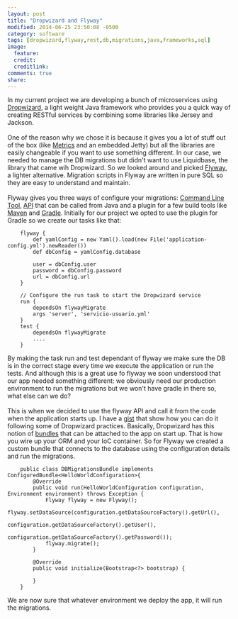 ```yaml
---
layout: post
title: "Dropwizard and Flyway"
modified: 2014-06-25 23:50:08 -0500
category: software
tags: [dropwizard,flyway,rest,db,migrations,java,frameworks,sql]
image:
  feature:
  credit:
  creditlink:
comments: true
share:
---
```


In my current project we are developing a bunch of microservices using [Dropwizard](dropwizard.github.io/dropwizard/), a light weight Java framework who provides you a quick way of creating RESTful services by combining some libraries like Jersey and Jackson.
<br/><br/>
One of the reason why we chose it is because it gives you a lot of stuff out of the box (like [Metrics](http://dropwizard.readthedocs.org/en/latest/manual/core.html#metrics) and an embedded Jetty) but all the libraries are easily changeable if you want to use something different. In our case, we needed to manage the DB migrations but didn't want to use Liquidbase, the library that came wih Dropwizard. So we looked around and picked [Flyway](http://flywaydb.org), a lighter alternative. Migration scripts in Flyway are written in pure SQL so they are easy to understand and maintain.
<br/><br/>
Flyway gives you three ways of configure your migrations: [Command Line Tool](http://flywaydb.org/documentation/commandline/), [API](http://flywaydb.org/documentation/api/) that can be called from Java and a plugin for a few build tools like [Maven](http://flywaydb.org/documentation/maven/) and [Gradle](http://flywaydb.org/documentation/gradle/). Initially for our project we opted to use the plugin for Gradle so we create our tasks like that:
<br/>

        flyway {
            def yamlConfig = new Yaml().load(new File('application-config.yml').newReader())
            def dbConfig = yamlConfig.database

            user = dbConfig.user
            password = dbConfig.password
            url = dbConfig.url
        }

        // Configure the run task to start the Dropwizard service
        run {
            dependsOn flywayMigrate
            args 'server', 'servicio-usuario.yml'
        }
        test {
            dependsOn flywayMigrate
            ....
        }

By making the task run and test dependant of flyway we make sure the DB is in the correct stage every time we execute the application or run the tests. And although this is a great use fo flyway we soon understood that our app needed something different: we obviously need our production environment to run the migrations but we won't have gradle in there so, what else can we do?
<br/><br/>
This is when we decided to use the flyway API and call it from the code when the application starts up. I have a [gist](https://gist.github.com/mariagomez/a0e1011bfb8b0cca0c9d) that show how you can do it following some of Dropwizard practices. Basically, Dropwizard has this notion of [bundles](http://dropwizard.readthedocs.org/en/latest/manual/core.html#bundles) that can be attached to the app on start up. That is how you wire up your ORM and your IoC container. So for Flyway we created a custom bundle that connects to the database using the configuration details and run the migrations.
<br/>

        public class DBMigrationsBundle implements ConfiguredBundle<HelloWorldConfiguration>{
            @Override
            public void run(HelloWorldConfiguration configuration, Environment environment) throws Exception {
                Flyway flyway = new Flyway();
                flyway.setDataSource(configuration.getDataSourceFactory().getUrl(),
                                    configuration.getDataSourceFactory().getUser(),
                                    configuration.getDataSourceFactory().getPassword());
                flyway.migrate();
            }

            @Override
            public void initialize(Bootstrap<?> bootstrap) {

            }
        }

We are now sure that whatever environment we deploy the app, it will run the migrations.
